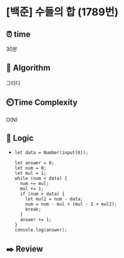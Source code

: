 # [백준] 수들의 합 (1789번)

## ⏰ **time**

30분

## :pushpin: **Algorithm**

그리디

## ⏲️**Time Complexity**

O(N)

## :round_pushpin: **Logic**

- ```
  let data = Number(input[0]);
  
  let answer = 0;
  let num = 0;
  let mul = 1;
  while (num < data) {
    num += mul;
    mul += 1;
    if (num > data) {
      let mul2 = num - data;
      num = num - mul + (mul - 1 + mul2);
      break;
    }
    answer += 1;
  }
  console.log(answer);
  
  ```

## :black_nib: **Review**
